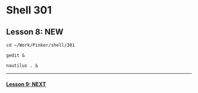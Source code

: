 # Shell 301
## Lesson 8: NEW

`cd ~/Work/Pinker/shell/301`

`gedit &`

`nautilus . &`
___



#### [Lesson 9: NEXT](https://github.com/inkVerb/pinker/blob/master/301-shell/Lesson-09.md)
